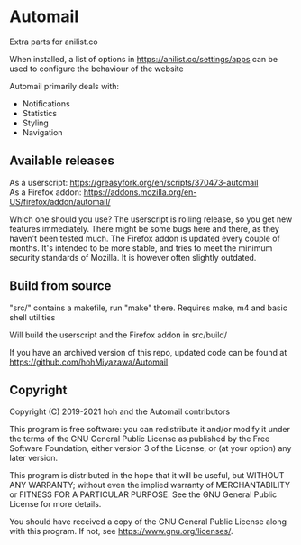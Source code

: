# Automail
Extra parts for anilist.co

When installed, a list of options in https://anilist.co/settings/apps can be used to configure the behaviour of the website

Automail primarily deals with:
- Notifications
- Statistics
- Styling
- Navigation

## Available releases

As a userscript: https://greasyfork.org/en/scripts/370473-automail  
As a Firefox addon: https://addons.mozilla.org/en-US/firefox/addon/automail/

Which one should you use? The userscript is rolling release, so you get new features immediately. There might be some bugs here and there, as they haven't been tested much. The Firefox addon is updated every couple of months. It's intended to be more stable, and tries to meet the minimum security standards of Mozilla. It is however often slightly outdated.

## Build from source

"src/" contains a makefile, run "make" there.
Requires make, m4 and basic shell utilities

Will build the userscript and the Firefox addon in src/build/

If you have an archived version of this repo, updated code can be found at
https://github.com/hohMiyazawa/Automail

## Copyright

Copyright (C) 2019-2021 hoh and the Automail contributors

This program is free software: you can redistribute it and/or modify
it under the terms of the GNU General Public License as published by
the Free Software Foundation, either version 3 of the License, or
(at your option) any later version.

This program is distributed in the hope that it will be useful,
but WITHOUT ANY WARRANTY; without even the implied warranty of
MERCHANTABILITY or FITNESS FOR A PARTICULAR PURPOSE. See the
GNU General Public License for more details.

You should have received a copy of the GNU General Public License
along with this program. If not, see <https://www.gnu.org/licenses/>.
